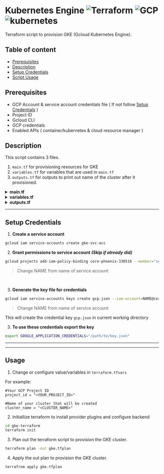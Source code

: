 # Kubernetes Engine ![Terraform](https://www.vectorlogo.zone/logos/terraformio/terraformio-icon.svg) ![GCP](https://www.vectorlogo.zone/logos/google_cloud/google_cloud-icon.svg) ![kubernetes](https://www.vectorlogo.zone/logos/kubernetes/kubernetes-icon.svg)

Terraform script to provision GKE (Gcloud Kubernetes Engine). 

## Table of content

* [Prerequisites](#Prerequisites)
* [Description](#Description)
* [Setup Credentials](#Setup-Credentials)
* [Script Usage](#usage)

## Prerequisites

* GCP Account & service account credentials file ( If not follow [Setup Credentials](#Setup-Credentials) )
* Project ID
* Gcloud CLI
* GCP credentials
* Enabled APIs ( container/kubernetes & cloud resource manager )


## Description

This script contains 3 files.
1. `main.tf` for provisioning resources for GKE
2. `variables.tf` for variables that are used in `main.tf`
3. `outputs.tf` for outputs to print out name of the cluster after it provisioned.

<details><summary><strong>main.tf</strong></summary>
In `main.tf` we have our gke module which is terraform own module for kubernetes engine.

```hcl
... 
module "gke" {
  source                 = "terraform-google-modules/kubernetes-engine/google//modules/private-cluster"
  project_id             = var.project_id
  name                   = "${var.cluster_name}-${var.env_name}"
  regional               = false
  region                 = var.region
  zones                  = ["us-central1-c"]
  network                = module.gcp-network.network_name
  subnetwork             = module.gcp-network.subnets_names[0]
  ip_range_pods          = var.ip_range_pods_name
  ip_range_services      = var.ip_range_services_name
  node_pools = [
    {
      name                      = "node-pool"
      machine_type              = "n1-standard-2"
      node_locations            = "us-central1-c"
      min_count                 = var.minnode
      max_count                 = var.maxnode
      disk_size_gb              = var.disksize
    },
  ]
}
```
This module is predefined module of terraform for GKE cluster. 
</details>

<details><summary><strong>variables.tf</strong></summary>

In `variables.tf` we have defined all variables that are used in proviosing our cluster.

```hcl
variable "project_id" {
  description = "The project ID to host the cluster in"
  default = "sonarqube-289802"
}
variable "region" {
  description = "The region to host the cluster in"
  default     = "us-central1"
}
...
variable "disksize" {
  description = "Disk Size in GB"
  default = 10
}
```
where we have variables

* `project_id` for Project ID in which GKE is provisioned.
* `cluster_name` Will be our name of GKE cluster
* `env_name` The environment/namespace for GKE cluster
* `region` Region to host the cluster
* `zones` Cluster zone of nodes
* `network` The name of VPC network created to host the cluster
* `subnetwork` The name of subnetwork created to host the cluster
* `ip_range_pods_name` The name of secondary ip range to use for pods
* `ip_range_services_name` The name of secondary ip range to use for service
* `service-account-id` The ID of our service account in GCP
* `disksize` The size of disk of nodes in GB
* `minnode` The minimum number of nodes
* `maxnode` The maximum number of nodes

</details>





<details><summary><strong>outputs.tf</strong></summary>

In `outputs.tf` we have variables to output when our GKE cluster is provisioned

```hcl
output "cluster_name" {
  description = "Cluster name"
  value       = module.gke.name
}
```

* `cluster_name` Output will be our name of cluster created

</details>

---
## Setup Credentials

1. **Create a service account**

```bash
gcloud iam service-accounts create gke-svc-acc
```

2. **Grant permissions to service account _(Skip if already did)_**

```bash
gcloud projects add-iam-policy-binding core-phoenix-330516 --member="serviceAccount:NAME@core-phoenix-330516.iam.gserviceaccount.com" --role="roles/owner"
```
> Change NAME from name of service account

<br>

3. **Generate the key file for credentials**

```bash
gcloud iam service-accounts keys create gcp.json --iam-account=NAME@core-phoenix-330516.iam.gserviceaccount.com
```
> Change NAME from name of service account

This will create the credential key `gcp.json` in current working directory

3. **To use these credentials export the key**

```bash
export GOOGLE_APPLICATION_CREDENTIALS="/path/to/key.json"
```


---
---

## Usage 

1. Change or configure value/variables in `terraform.tfvars`  

  For example: 

  ```hcl
  #Your GCP Project ID
  project_id = "<YOUR_PROJECT_ID>"

  #Name of your cluster that will be created
  cluster_name = "<CLUSTER_NAME>"
  ```

2. Initiallize terraform to install provider plugins and configure backend

```bash
cd gke-terraform
terraform init
```

3. Plan out the terraform script to provision the GKE cluster.

 ```bash
terraform plan -out gke.tfplan
 ```

4. Apply the out plan to provision the GKE cluster. 

```bash
terrafrom apply gke.tfplan
```
